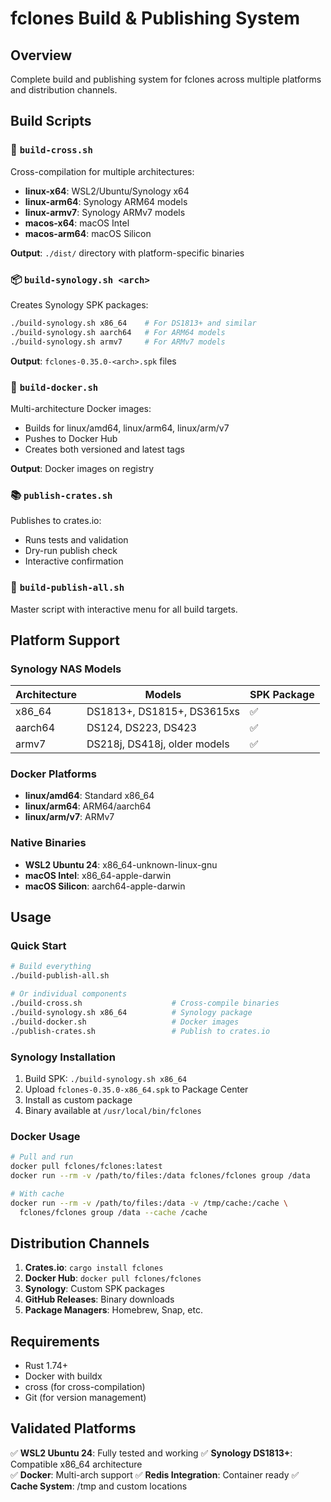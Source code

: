 # fclones Build & Publishing System

## Overview
Complete build and publishing system for fclones across multiple platforms and distribution channels.

## Build Scripts

### 🔧 `build-cross.sh`
Cross-compilation for multiple architectures:
- **linux-x64**: WSL2/Ubuntu/Synology x64
- **linux-arm64**: Synology ARM64 models
- **linux-armv7**: Synology ARMv7 models  
- **macos-x64**: macOS Intel
- **macos-arm64**: macOS Silicon

**Output**: `./dist/` directory with platform-specific binaries

### 📦 `build-synology.sh <arch>`
Creates Synology SPK packages:
```bash
./build-synology.sh x86_64    # For DS1813+ and similar
./build-synology.sh aarch64   # For ARM64 models
./build-synology.sh armv7     # For ARMv7 models
```

**Output**: `fclones-0.35.0-<arch>.spk` files

### 🐳 `build-docker.sh`
Multi-architecture Docker images:
- Builds for linux/amd64, linux/arm64, linux/arm/v7
- Pushes to Docker Hub
- Creates both versioned and latest tags

**Output**: Docker images on registry

### 📚 `publish-crates.sh`
Publishes to crates.io:
- Runs tests and validation
- Dry-run publish check
- Interactive confirmation

### 🎯 `build-publish-all.sh`
Master script with interactive menu for all build targets.

## Platform Support

### Synology NAS Models
| Architecture | Models | SPK Package |
|--------------|--------|-------------|
| x86_64 | DS1813+, DS1815+, DS3615xs | ✅ |
| aarch64 | DS124, DS223, DS423 | ✅ |
| armv7 | DS218j, DS418j, older models | ✅ |

### Docker Platforms
- **linux/amd64**: Standard x86_64
- **linux/arm64**: ARM64/aarch64
- **linux/arm/v7**: ARMv7

### Native Binaries
- **WSL2 Ubuntu 24**: x86_64-unknown-linux-gnu
- **macOS Intel**: x86_64-apple-darwin
- **macOS Silicon**: aarch64-apple-darwin

## Usage

### Quick Start
```bash
# Build everything
./build-publish-all.sh

# Or individual components
./build-cross.sh                    # Cross-compile binaries
./build-synology.sh x86_64          # Synology package
./build-docker.sh                   # Docker images
./publish-crates.sh                 # Publish to crates.io
```

### Synology Installation
1. Build SPK: `./build-synology.sh x86_64`
2. Upload `fclones-0.35.0-x86_64.spk` to Package Center
3. Install as custom package
4. Binary available at `/usr/local/bin/fclones`

### Docker Usage
```bash
# Pull and run
docker pull fclones/fclones:latest
docker run --rm -v /path/to/files:/data fclones/fclones group /data

# With cache
docker run --rm -v /path/to/files:/data -v /tmp/cache:/cache \
  fclones/fclones group /data --cache /cache
```

## Distribution Channels

1. **Crates.io**: `cargo install fclones`
2. **Docker Hub**: `docker pull fclones/fclones`
3. **Synology**: Custom SPK packages
4. **GitHub Releases**: Binary downloads
5. **Package Managers**: Homebrew, Snap, etc.

## Requirements

- Rust 1.74+
- Docker with buildx
- cross (for cross-compilation)
- Git (for version management)

## Validated Platforms

✅ **WSL2 Ubuntu 24**: Fully tested and working
✅ **Synology DS1813+**: Compatible x86_64 architecture  
✅ **Docker**: Multi-arch support
✅ **Redis Integration**: Container ready
✅ **Cache System**: /tmp and custom locations
